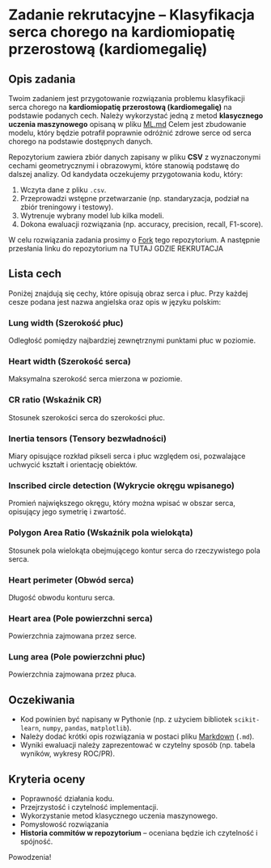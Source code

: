 # Zadanie rekrutacyjne – Klasyfikacja serca chorego na kardiomiopatię przerostową (kardiomegalię)

## Opis zadania

Twoim zadaniem jest przygotowanie rozwiązania problemu klasyfikacji serca chorego na **kardiomiopatię przerostową (kardiomegalię)** na podstawie podanych cech. Należy wykorzystać jedną z metod **klasycznego uczenia maszynowego** opisaną w pliku [ML.md](ML.md)  Celem jest zbudowanie modelu, który będzie potrafił poprawnie odróżnić zdrowe serce od serca chorego na podstawie dostępnych danych.

Repozytorium zawiera zbiór danych zapisany w pliku **CSV** z wyznaczonymi cechami geometrycznymi i obrazowymi, które stanowią podstawę do dalszej analizy. Od kandydata oczekujemy przygotowania kodu, który:

1. Wczyta dane z pliku `.csv`.
2. Przeprowadzi wstępne przetwarzanie (np. standaryzacja, podział na zbiór treningowy i testowy).
3. Wytrenuje wybrany model lub kilka modeli.
4. Dokona ewaluacji rozwiązania (np. accuracy, precision, recall, F1-score).

W celu rozwiązania zadania prosimy o [Fork](https://docs.github.com/en/pull-requests/collaborating-with-pull-requests/working-with-forks/fork-a-repo) tego repozytorium. A następnie przesłania linku do repozytorium na TUTAJ GDZIE REKRUTACJA


## Lista cech
Poniżej znajdują się cechy, które opisują obraz serca i płuc. Przy każdej cesze podana jest nazwa angielska oraz opis w języku polskim:

### Lung width (Szerokość płuc)
Odległość pomiędzy najbardziej zewnętrznymi punktami płuc w poziomie.

### Heart width (Szerokość serca)
Maksymalna szerokość serca mierzona w poziomie.

### CR ratio (Wskaźnik CR)
Stosunek szerokości serca do szerokości płuc.

### Inertia tensors (Tensory bezwładności)
Miary opisujące rozkład pikseli serca i płuc względem osi, pozwalające uchwycić kształt i orientację obiektów.

### Inscribed circle detection (Wykrycie okręgu wpisanego)
Promień największego okręgu, który można wpisać w obszar serca, opisujący jego symetrię i zwartość.

### Polygon Area Ratio (Wskaźnik pola wielokąta)
Stosunek pola wielokąta obejmującego kontur serca do rzeczywistego pola serca.

### Heart perimeter (Obwód serca)
Długość obwodu konturu serca.

### Heart area (Pole powierzchni serca)
Powierzchnia zajmowana przez serce.

### Lung area (Pole powierzchni płuc)
Powierzchnia zajmowana przez płuca.

## Oczekiwania
* Kod powinien być napisany w Pythonie (np. z użyciem bibliotek `scikit-learn`, `numpy`, `pandas`, `matplotlib`).
* Należy dodać krótki opis rozwiązania w postaci pliku [Markdown](https://www.markdownguide.org/) (`.md`).
* Wyniki ewaluacji należy zaprezentować w czytelny sposób (np. tabela wyników, wykresy ROC/PR).

## Kryteria oceny

* Poprawność działania kodu.
* Przejrzystość i czytelność implementacji.
* Wykorzystanie metod klasycznego uczenia maszynowego.
* Pomysłowość rozwiązania
* **Historia commitów w repozytorium** – oceniana będzie ich czytelność i spójność.

Powodzenia!
